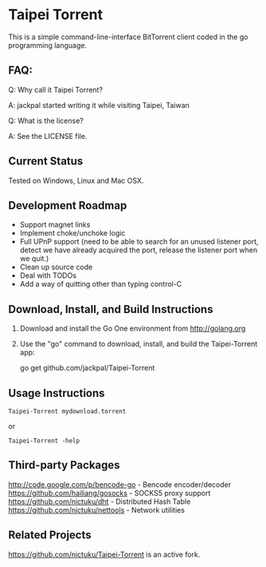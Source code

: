 Taipei Torrent
==============

This is a simple command-line-interface BitTorrent client coded in the go
programming language.

FAQ:
----

Q: Why call it Taipei Torrent?

A: jackpal started writing it while visiting Taipei, Taiwan

Q: What is the license?

A: See the LICENSE file.

Current Status
--------------

Tested on Windows, Linux and Mac OSX.

Development Roadmap
-------------------

+  Support magnet links
+  Implement choke/unchoke logic
+  Full UPnP support (need to be able to search for an unused listener port,
   detect we have already acquired the port,
   release the listener port when we quit.)
+  Clean up source code
+  Deal with TODOs
+  Add a way of quitting other than typing control-C

Download, Install, and Build Instructions
-----------------------------------------

1. Download and install the Go One environment from http://golang.org

2. Use the "go" command to download, install, and build the Taipei-Torrent
app:

    go get github.com/jackpal/Taipei-Torrent

Usage Instructions
------------------

    Taipei-Torrent mydownload.torrent

or

    Taipei-Torrent -help

Third-party Packages
--------------------

http://code.google.com/p/bencode-go - Bencode encoder/decoder
https://github.com/hailiang/gosocks - SOCKS5 proxy support
https://github.com/nictuku/dht      - Distributed Hash Table
https://github.com/nictuku/nettools - Network utilities

Related Projects
----------------

https://github.com/nictuku/Taipei-Torrent is an active fork.

